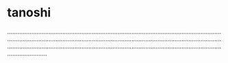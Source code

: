 # tanoshi

...........................................................................................................................................................................................................................................................................................................................................................................................................